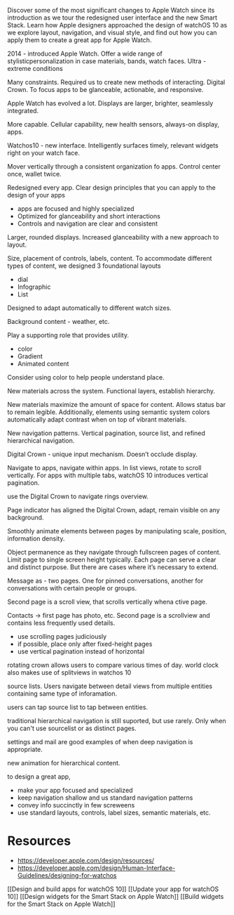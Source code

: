 Discover some of the most significant changes to Apple Watch since its introduction as we tour the redesigned user interface and the new Smart Stack. Learn how Apple designers approached the design of watchOS 10 as we explore layout, navigation, and visual style, and find out how you can apply them to create a great app for Apple Watch.

2014 - introduced Apple Watch.  Offer a wide range of stylisticpersonalization in case materials, bands, watch faces.
Ultra - extreme conditions

Many constraints.  Required us to create new methods of interacting.  Digital Crown.  To focus apps to be glanceable, actionable, and responsive.

Apple Watch has evolved a lot.  Displays are larger, brighter, seamlessly integrated.

More capable.  Cellular capability, new health sensors, always-on display, apps.

Watchos10 - new interface.  Intelligently surfaces timely, relevant widgets right on your watch face.

Mover vertically through a consistent organization fo apps.  Control center once, wallet twice.

Redesigned every app.  Clear design principles that you can apply to the design of your apps
* apps are focused and highly specialized
* Optimized for glanceability and short interactions
* Controls and navigation are clear and consistent

Larger, rounded displays.  Increased glanceability with a new approach to layout.

Size, placement of controls, labels, content.  To accommodate different types of content, we designed 3 foundational layouts

* dial
* Infographic
* List

Designed to adapt automatically to different watch sizes.

Background content - weather, etc.

Play a supporting role that provides utility.

* color
* Gradient
* Animated content

Consider using color to help people understand place.  

New materials across the system.  Functional layers, establish hierarchy.

New materials maximize the amount of space for content.  Allows status bar to remain legible.  Additionally, elements using semantic system colors automatically adapt contrast when on top of vibrant materials.

New navigation patterns.  Vertical pagination, source list, and refined hierarchical navigation.

Digital Crown - unique input mechanism.  Doesn’t occlude display.

Navigate to apps, navigate within apps.  In list views, rotate to scroll vertically.  For apps with multiple tabs, watchOS 10 introduces vertical pagination.

use the Digital Crown to navigate rings overview.  

Page indicator has aligned the Digital Crown, adapt, remain visible on any background.  

Smoothly animate elements between pages by manipulating scale, position, information density.

Object permanence as they navigate through fullscreen pages of content.  Limit page to single screen height typically.  Each page can serve a clear and distinct purpose.  But there are cases where it’s necessary to extend.

Message as - two pages.  One for pinned conversations, another for conversations with certain people or groups.

Second page is a scroll view, that scrolls vertically whena ctive page.

Contacts -> first page has photo, etc.  Second page is a scrollview and contains less frequently used details.

* use scrolling pages judiciously
* if possible, place only after fixed-height pages
* use vertical pagination instead of horizontal

rotating crown allows users to compare various times of day.
world clock also makes use of splitviews in watchos 10

source lists.  Users navigate between detail views from multiple entities containing same type of inforamation.

users can tap source list to tap between entities.

traditional hierarchical navigation is still suported, but use rarely.  Only when you can't use sourcelist or as distinct pages.

settings and mail are good examples of when deep navigation is appropriate.

new animation for hierarchical content.

to design a great app, 
* make your app focused and specialized
* keep navigation shallow and us standard navigation patterns
* convey info succinctly in few screweens
* use standard layouts, controls, label sizes, semantic materials, etc.

# Resources
* https://developer.apple.com/design/resources/
* https://developer.apple.com/design/Human-Interface-Guidelines/designing-for-watchos

[[Design and build apps for watchOS 10]]
[[Update your app for watchOS 10]]
[[Design widgets for the Smart Stack on Apple Watch]]
[[Build widgets for the Smart Stack on Apple Watch]]

